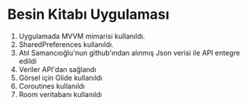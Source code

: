 # Besin Kitabı Uygulaması

1. Uygulamada MVVM mimarisi kullanıldı.
2. SharedPreferences kullanıldı.
3. Atıl Samancıoğlu'nun github'ından alınmış Json verisi ile API entegre edildi
4. Veriler API'dan sağlandı
5. Görsel için Glide kullanıldı
6. Coroutines kullanıldı
7. Room veritabanı kullanıldı
